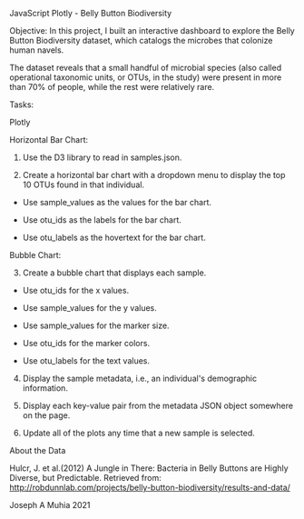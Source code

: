 JavaScript Plotly - Belly Button Biodiversity

Objective:
In this project, I built an interactive dashboard to explore the Belly Button Biodiversity dataset, which catalogs the microbes that colonize human navels.

The dataset reveals that a small handful of microbial species (also called operational taxonomic units, or OTUs, in the study) were present in more than 70% of people, while the rest were relatively rare.

Tasks:
 
Plotly
 
Horizontal Bar Chart:

1. Use the D3 library to read in samples.json.

2. Create a horizontal bar chart with a dropdown menu to display the top 10 OTUs found in that    individual.

* Use sample_values as the values for the bar chart.

* Use otu_ids as the labels for the bar chart.

* Use otu_labels as the hovertext for the bar chart.


 Bubble Chart:

3. Create a bubble chart that displays each sample.

* Use otu_ids for the x values.

* Use sample_values for the y values.

* Use sample_values for the marker size.

* Use otu_ids for the marker colors.

* Use otu_labels for the text values.

4. Display the sample metadata, i.e., an individual's demographic information.

5. Display each key-value pair from the metadata JSON object somewhere on the page.

6. Update all of the plots any time that a new sample is selected.

About the Data

Hulcr, J. et al.(2012) A Jungle in There: Bacteria in Belly Buttons are Highly Diverse, but Predictable. Retrieved from: http://robdunnlab.com/projects/belly-button-biodiversity/results-and-data/


Joseph A Muhia 2021